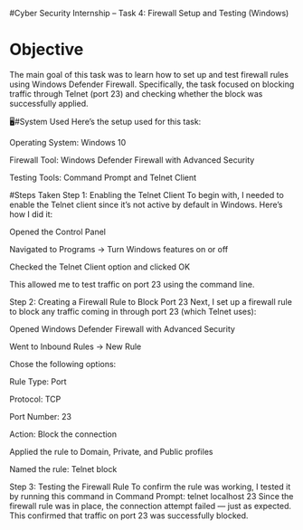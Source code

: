  #Cyber Security Internship – Task 4: Firewall Setup and Testing (Windows)
# Objective
The main goal of this task was to learn how to set up and test firewall rules using Windows Defender Firewall. Specifically, the task focused on blocking traffic through Telnet (port 23) and checking whether the block was successfully applied.

🖥#System Used
Here’s the setup used for this task:

Operating System: Windows 10

Firewall Tool: Windows Defender Firewall with Advanced Security

Testing Tools: Command Prompt and Telnet Client

#Steps Taken
Step 1: Enabling the Telnet Client
To begin with, I needed to enable the Telnet client since it’s not active by default in Windows. Here’s how I did it:

Opened the Control Panel

Navigated to Programs → Turn Windows features on or off

Checked the Telnet Client option and clicked OK

This allowed me to test traffic on port 23 using the command line.

Step 2: Creating a Firewall Rule to Block Port 23
Next, I set up a firewall rule to block any traffic coming in through port 23 (which Telnet uses):

Opened Windows Defender Firewall with Advanced Security

Went to Inbound Rules → New Rule

Chose the following options:

Rule Type: Port

Protocol: TCP

Port Number: 23

Action: Block the connection

Applied the rule to Domain, Private, and Public profiles

Named the rule: Telnet block

Step 3: Testing the Firewall Rule
To confirm the rule was working, I tested it by running this command in Command Prompt:
telnet localhost 23
Since the firewall rule was in place, the connection attempt failed — just as expected. This confirmed that traffic on port 23 was successfully blocked.
